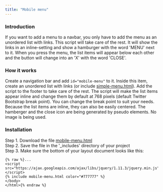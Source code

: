 ```yaml
---
title: "Mobile menu"
---
```


### Introduction

If you want to add a menu to a navbar, you only have to add the menu as an unordered list with links. This script will take care of the rest. It will show the links in an inline-setting and show a hamburger with the word 'MENU' next to it. When you press the menu, the list items will appear below each other and the button will change into an 'X' with the word 'CLOSE'.

### How it works

Create a navigation bar and add `id="mobile-menu"` to it. Inside this item, create an unordered list with links (or include [simple-menu.html](without-plugin/simple-menu)). Add the script to the footer to take care of the rest. The script will make the list items appear inline and change them by default at 768 pixels (default Twitter Bootstrap break point). You can change the break point to suit your needs. Because the list items are inline, they can also be easily centered. The hamberger and the close icon are being generated by pseudo elements. No image is being used.

### Installation

Step 1. Download the file [mobile-menu.html](https://raw.githubusercontent.com/jhvanderschee/jekyllcodex/gh-pages/_includes/mobile-menu.html)
<br />Step 2. Save the file in the '_includes' directory of your project
<br />Step 3. Make sure the bottom of your layout document looks like this:

```
{% raw %}...
<script src="https://ajax.googleapis.com/ajax/libs/jquery/1.11.3/jquery.min.js"></script>
{% include mobile-menu.html color="#777777" %}
</body>
</html>{% endraw %}
```
